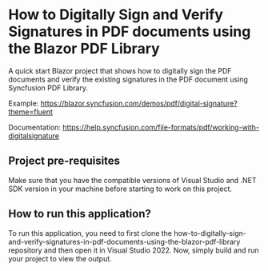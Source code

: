 # How to Digitally Sign and Verify Signatures in PDF documents using the Blazor PDF Library
A quick start Blazor project that shows how to digitally sign the PDF documents and verify the existing signatures in the PDF document using Syncfusion PDF Library.

Example: https://blazor.syncfusion.com/demos/pdf/digital-signature?theme=fluent

Documentation: https://help.syncfusion.com/file-formats/pdf/working-with-digitalsignature

## Project pre-requisites
Make sure that you have the compatible versions of Visual Studio and .NET SDK version in your machine before starting to work on this project.

## How to run this application?
To run this application, you need to first clone the how-to-digitally-sign-and-verify-signatures-in-pdf-documents-using-the-blazor-pdf-library repository and then open it in Visual Studio 2022. Now, simply build and run your project to view the output.
